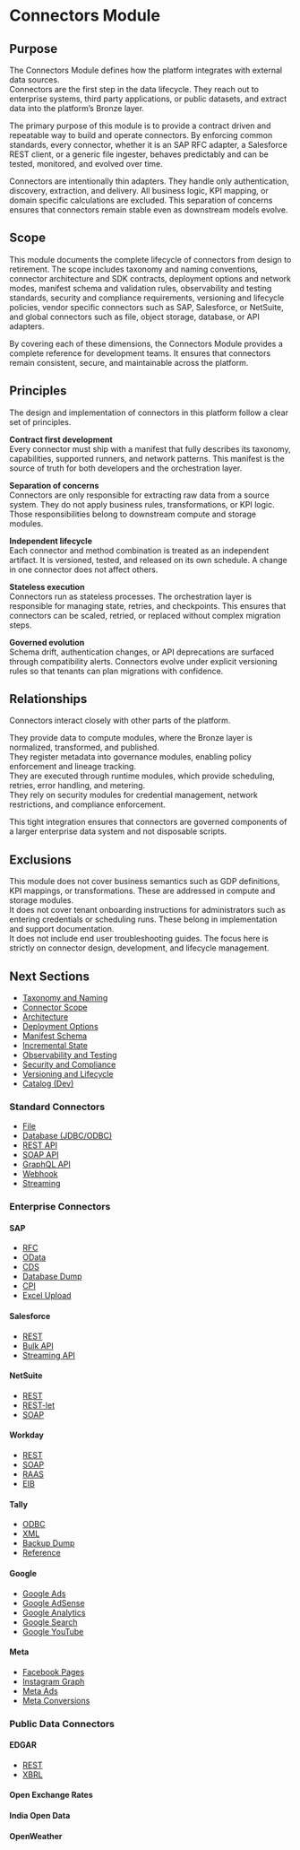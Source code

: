 # Connectors Module

## Purpose
The Connectors Module defines how the platform integrates with external data sources.  
Connectors are the first step in the data lifecycle. They reach out to enterprise systems, third party applications, or public datasets, and extract data into the platform’s Bronze layer.  

The primary purpose of this module is to provide a contract driven and repeatable way to build and operate connectors. By enforcing common standards, every connector, whether it is an SAP RFC adapter, a Salesforce REST client, or a generic file ingester, behaves predictably and can be tested, monitored, and evolved over time.  

Connectors are intentionally thin adapters. They handle only authentication, discovery, extraction, and delivery. All business logic, KPI mapping, or domain specific calculations are excluded. This separation of concerns ensures that connectors remain stable even as downstream models evolve.

## Scope
This module documents the complete lifecycle of connectors from design to retirement. The scope includes taxonomy and naming conventions, connector architecture and SDK contracts, deployment options and network modes, manifest schema and validation rules, observability and testing standards, security and compliance requirements, versioning and lifecycle policies, vendor specific connectors such as SAP, Salesforce, or NetSuite, and global connectors such as file, object storage, database, or API adapters.  

By covering each of these dimensions, the Connectors Module provides a complete reference for development teams. It ensures that connectors remain consistent, secure, and maintainable across the platform.

## Principles
The design and implementation of connectors in this platform follow a clear set of principles.  

**Contract first development**  
Every connector must ship with a manifest that fully describes its taxonomy, capabilities, supported runners, and network patterns. This manifest is the source of truth for both developers and the orchestration layer.  

**Separation of concerns**  
Connectors are only responsible for extracting raw data from a source system. They do not apply business rules, transformations, or KPI logic. Those responsibilities belong to downstream compute and storage modules.  

**Independent lifecycle**  
Each connector and method combination is treated as an independent artifact. It is versioned, tested, and released on its own schedule. A change in one connector does not affect others.  

**Stateless execution**  
Connectors run as stateless processes. The orchestration layer is responsible for managing state, retries, and checkpoints. This ensures that connectors can be scaled, retried, or replaced without complex migration steps.  

**Governed evolution**  
Schema drift, authentication changes, or API deprecations are surfaced through compatibility alerts. Connectors evolve under explicit versioning rules so that tenants can plan migrations with confidence.

## Relationships
Connectors interact closely with other parts of the platform.  

They provide data to compute modules, where the Bronze layer is normalized, transformed, and published.  
They register metadata into governance modules, enabling policy enforcement and lineage tracking.  
They are executed through runtime modules, which provide scheduling, retries, error handling, and metering.  
They rely on security modules for credential management, network restrictions, and compliance enforcement.  

This tight integration ensures that connectors are governed components of a larger enterprise data system and not disposable scripts.

## Exclusions
This module does not cover business semantics such as GDP definitions, KPI mappings, or transformations. These are addressed in compute and storage modules.  
It does not cover tenant onboarding instructions for administrators such as entering credentials or scheduling runs. These belong in implementation and support documentation.  
It does not include end user troubleshooting guides. The focus here is strictly on connector design, development, and lifecycle management.

## Next Sections

- [Taxonomy and Naming](taxonomy.md)  
- [Connector Scope](connector-scope-streams.md)  
- [Architecture](architecture.md)  
- [Deployment Options](deployment-options.md)  
- [Manifest Schema](manifest-schema.md)  
- [Incremental State](incremental-state.md)  
- [Observability and Testing](observability-testing.md)  
- [Security and Compliance](security-compliance.md)  
- [Versioning and Lifecycle](lifecycle.md)  
- [Catalog (Dev)](catalog-dev.md)  

### Standard Connectors
- [File](standard-connectors/global-file.md)  
- [Database (JDBC/ODBC)](standard-connectors/global-db.md)  
- [REST API](standard-connectors/global-api-rest.md)  
- [SOAP API](standard-connectors/global-api-soap.md)  
- [GraphQL API](standard-connectors/global-api-graphql.md)  
- [Webhook](standard-connectors/global-webhook.md)  
- [Streaming](standard-connectors/global-streaming.md)  

### Enterprise Connectors

#### **SAP**  

  - [RFC](enterprise-connectors/sap-connectors/sap-rfc.md)  
  - [OData](enterprise-connectors/sap-connectors/sap-odata.md)  
  - [CDS](enterprise-connectors/sap-connectors/sap-cds.md)  
  - [Database Dump](enterprise-connectors/sap-connectors/sap-db-dump.md)  
  - [CPI](enterprise-connectors/sap-connectors/sap-cpi.md)  
  - [Excel Upload](enterprise-connectors/sap-connectors/sap-excel-upload.md)  

#### **Salesforce**  

  - [REST](enterprise-connectors/salesforce-connectors/salesforce-rest.md)  
  - [Bulk API](enterprise-connectors/salesforce-connectors/salesforce-bulk.md)  
  - [Streaming API](enterprise-connectors/salesforce-connectors/salesforce-streaming.md)  

#### **NetSuite**    

  - [REST](enterprise-connectors/netsuite-connectors/netsuite-rest.md)  
  - [REST-let](enterprise-connectors/netsuite-connectors/netsuite-restlet.md)  
  - [SOAP](enterprise-connectors/netsuite-connectors/netsuite-soap.md)  

#### **Workday**    

  - [REST](enterprise-connectors/workday-connectors/workday-rest.md)  
  - [SOAP](enterprise-connectors/workday-connectors/workday-soap.md)  
  - [RAAS](enterprise-connectors/workday-connectors/workday-raas.md)  
  - [EIB](enterprise-connectors/workday-connectors/workday-eib.md)  

#### **Tally**    
  
  - [ODBC](enterprise-connectors/tally-connectors/tally-odbc.md)  
  - [XML](enterprise-connectors/tally-connectors/tally-xml-http.md)  
  - [Backup Dump](enterprise-connectors/tally-connectors/tally-backup-dump.md)  
  - [Reference](enterprise-connectors/tally-connectors/tally-backup-ingestion.md)  

#### **Google**    

  - [Google Ads](enterprise-connectors/google-connectors/google-ads.md)
  - [Google AdSense](enterprise-connectors/google-connectors/google-adsense.md) 
  - [Google Analytics](enterprise-connectors/google-connectors/google-analytics.md) 
  - [Google Search](enterprise-connectors/google-connectors/google-search-console.md) 
  - [Google YouTube](enterprise-connectors/google-connectors/google-youtube.md) 

#### **Meta**    

  - [Facebook Pages](enterprise-connectors/meta-connectors/facebook-pages.md)
  - [Instagram Graph](enterprise-connectors/meta-connectors/instagram-graph.md)
  - [Meta Ads](enterprise-connectors/meta-connectors/meta-ads.md)
  - [Meta Conversions](enterprise-connectors/meta-connectors/meta-conversions-api.md)


### Public Data Connectors

#### **EDGAR**    

  - [REST](public-data-connectors/edgar-connectors/edgar-rest.md)  
  - [XBRL](public-data-connectors/edgar-connectors/edgar-xbrl.md)

#### **Open Exchange Rates**

#### **India Open Data**

#### **OpenWeather**